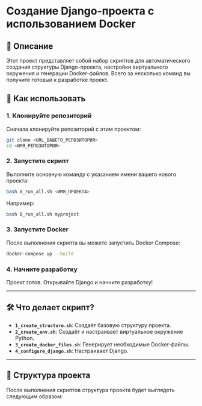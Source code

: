 
# Создание Django-проекта с использованием Docker

## 📜 Описание

Этот проект представляет собой набор скриптов для автоматического создания структуры Django-проекта, настройки виртуального окружения и генерации Docker-файлов. Всего за несколько команд вы получите готовый к разработке проект.

## 🚀 Как использовать

### 1. Клонируйте репозиторий
Сначала клонируйте репозиторий с этим проектом:

```bash
git clone <URL_ВАШЕГО_РЕПОЗИТОРИЯ>
cd <ИМЯ_РЕПОЗИТОРИЯ>
```

### 2. Запустите скрипт

Выполните основную команду с указанием имени вашего нового проекта:

```bash
bash 0_run_all.sh <ИМЯ_ПРОЕКТА>
```

Например:

```bash
bash 0_run_all.sh myproject
```

### 3. Запустите Docker

После выполнения скрипта вы можете запустить Docker Compose:

```bash
docker-compose up --build
```

### 4. Начните разработку

Проект готов. Открывайте Django и начните разработку!

---

## 🛠️ Что делает скрипт?

- **`1_create_structure.sh`**: Создаёт базовую структуру проекта.
- **`2_create_env.sh`**: Создаёт и настраивает виртуальное окружение Python.
- **`3_create_docker_files.sh`**: Генерирует необходимые Docker-файлы.
- **`4_configure_django.sh`**: Настраивает Django.

---

## 📂 Структура проекта

После выполнения скриптов структура проекта будет выглядеть следующим образом: